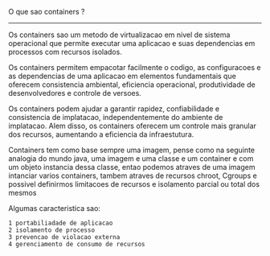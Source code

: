 O que sao containers ?

***********************

Os containers sao um metodo de virtualizacao em nivel de sistema operacional que permite executar uma aplicacao e suas dependencias em processos com recursos isolados.

Os containers permitem empacotar facilmente o codigo, as configuracoes e as dependencias de uma aplicacao em elementos fundamentais que oferecem consistencia ambiental, eficiencia operacional, produtividade de desenvolvedores e controle de versoes.

Os containers podem ajudar a garantir rapidez, confiabilidade e consistencia de implatacao, independentemente do ambiente de implatacao. Alem disso, os containers oferecem um controle mais granular dos recursos, aumentando a eficiencia da infraestutura.

Containers tem como base sempre uma imagem, pense como na seguinte analogia do mundo java, uma imagem e uma classe e um container e com um objeto instancia dessa classe, entao podemos atraves de uma imagem intanciar varios containers, tambem atraves de recursos chroot, Cgroups e possivel definirmos limitacoes de recursos e isolamento parcial ou total dos mesmos

Algumas caracteristica sao:

    1 portabiliadade de aplicacao
    2 isolamento de processo
    3 prevencao de violacao externa
    4 gerenciamento de consumo de recursos